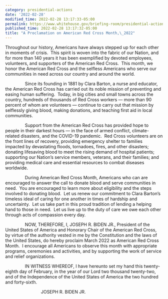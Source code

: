 ```yaml
---
category: presidential-actions
date: '2022-02-28'
modified_time: 2022-02-28 13:17:33-05:00
permalink: https://www.whitehouse.gov/briefing-room/presidential-actions/2022/02/28/a-proclamation-on-american-red-cross-month-2022/
published_time: 2022-02-28 13:17:32-05:00
title: "A Proclamation on American Red Cross Month,\_2022"
---
```

 
Throughout our history, Americans have always stepped up for each other
in moments of crisis.  This spirit is woven into the fabric of our
Nation, and for more than 140 years it has been exemplified by devoted
employees, volunteers, and supporters of the American Red Cross.  This
month, we honor the American Red Cross and the selfless Americans who
serve our communities in need across our country and around the world. 

                Since its founding in 1881 by Clara Barton, a nurse and
educator, the American Red Cross has carried out its noble mission of
preventing and easing human suffering.  Today, in big cities and small
towns across the country, hundreds of thousands of Red Cross workers —
more than 90 percent of whom are volunteers — continue to carry out that
mission by selflessly giving blood, making donations, and teaching first
aid in local communities.

                Support from the American Red Cross has provided hope to
people in their darkest hours — in the face of armed conflict,
climate-related disasters, and the COVID-19 pandemic.  Red Cross
volunteers are on the front lines of recovery, providing emergency
shelter to families impacted by devastating floods, tornadoes, fires,
and other disasters; donating lifesaving blood to meet the rising demand
of hospital patients; supporting our Nation’s service members, veterans,
and their families; and providing medical care and essential resources
to combat diseases worldwide.

                During American Red Cross Month, Americans who can are
encouraged to answer the call to donate blood and serve communities in
need.  You are encouraged to learn more about eligibility and the steps
involved to donating blood.  Let us renew our commitment to Clara
Barton’s timeless ideal of caring for one another in times of hardship
and uncertainty.  Let us take part in this proud tradition of lending a
helping hand to those in need.  Let us live up to the duty of care we
owe each other through acts of compassion every day. 

                NOW, THEREFORE, I, JOSEPH R. BIDEN JR., President of the
United States of America and Honorary Chair of the American Red Cross,
by virtue of the authority vested in me by the Constitution and the laws
of the United States, do hereby proclaim March 2022 as American Red
Cross Month.  I encourage all Americans to observe this month with
appropriate programs, ceremonies and activities, and by supporting the
work of service and relief organizations.

                IN WITNESS WHEREOF, I have hereunto set my hand this
twenty-eighth day of February, in the year of our Lord two thousand
twenty-two, and of the Independence of the United States of America the
two hundred and forty-sixth.

                             JOSEPH R. BIDEN JR.
